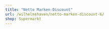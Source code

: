 ```yaml
---
title: "Netto Marken-Discount"
url: /wilhelmshaven/netto-marken-discount-6/
shop: Supermarkt
---
```

